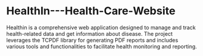 # HealthIn---Health-Care-Website
Healthin is a comprehensive web application designed to manage and track health-related data and get information about disease. The project leverages the TCPDF library for generating PDF reports and includes various tools and functionalities to facilitate health monitoring and reporting.
